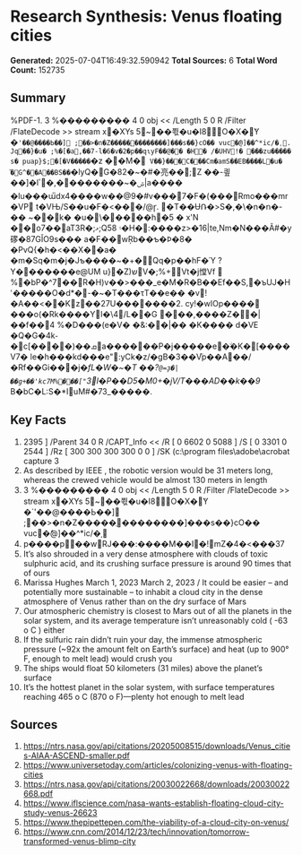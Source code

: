 # Research Synthesis: Venus floating cities

**Generated:** 2025-07-04T16:49:32.590942
**Total Sources:** 6
**Total Word Count:** 152735

## Summary

%PDF-1. 3 %��������� 4 0 obj << /Length 5 0 R /Filter /FlateDecode >> stream x�XYs 5~ׯ��쬓�u�I8O�X�̃Y �`'��@����Ь��] ;��>�n�Z�����ֻ��������]���s��}cO�� vuc�ެ@]��^*ic/�ˌ. Jq��}�u� ;%�[�a,��7-l�6�v�2�p��qɩyF��@�� �H� /�UHV!� ���zu����� s� puap}$;�[�V�����`�z ��M�` V��}���C�ᫎ��Cm�amS��EB����L�u� ֞�G^��A��BS��`�lyQ�G�82�~�#�亮��;Z ��-킢��]�lۺ�~��������,�ٴ|a���� �lu���ա̎dx4����w��@9�#v���7�F�(���Rmo���mr�VP t�VЊ/S��u�F�<���/@ɼ. �T��ɄՌ�>S�,�\�n�ո�-�� ~��k� �u�\�����h�5 � x'N ��o7��aT3R�;ޅ;Q5۽ 8�H�:����z>�16|te,Nm�N���Ã#�y䃎�87GǏO9s��� a�F��wŖb��ƅ�Ϸ�8� �PvQ{�h�<��X��a� �m�Sq�m�j�Jƅ����~�+�Qq�p��hF�Ύ ?Y�������e@UM u}�Z)שV�;%+Vt�j憆Vf  %�bP�^7��R�H)v��>���_e�M�R�B��Ef��S,�ъUJ�Hՙ�����O�d*�-�~�T���τT��e�� �v!�A��<��Kٌz��27U�������2. cy!�wIOp���� ���o(�Rk����YI�\4/L��G ���,����Z��|��f��4 %�D���(e�V� �&:��|�� �K���� d�VE �Q�G�4k֊�c[����)��ܩa������P�j�����e�ۨ�K�[����V7� le�h���kd���e":yCk�z/�gB�3��V֘p��A��/�Rf��Gi���j�*fL�W�~�T ��?`@=ҙ�|��g+��'kc7M%���["`3*I�P��D5�M0+�jV/T���AD�*�k��9* B�bC�L:S�*IuM#�73_�����.

## Key Facts

1. 2395 ] /Parent 34 0 R /CAPT_Info << /R [ 0 6602 0 5088 ] /S [ 0 3301 0 2544 ] /Rz [ 300 300 300 300 0 0 ] /SK (c:\\program files\\adobe\\acrobat capture 3
2. As described by IEEE , the robotic version would be 31 meters long, whereas the crewed vehicle would be almost 130 meters in length
3. 3 %��������� 4 0 obj << /Length 5 0 R /Filter /FlateDecode >> stream x�XYs 5~ׯ��쬓�u�I8O�X�̃Y �`'��@����Ь��] ;��>�n�Z�����ֻ��������]���s��}cO�� vuc�ެ@]��^*ic/�ˌ
4. p����p��wRJ���:����M��I�!mZ�4�<���37
5. It’s also shrouded in a very dense atmosphere with clouds of toxic sulphuric acid, and its crushing surface pressure is around 90 times that of ours
6. Marissa Hughes March 1, 2023 March 2, 2023 / It could be easier – and potentially more sustainable – to inhabit a cloud city in the dense atmosphere of Venus rather than on the dry surface of Mars
7. Our atmospheric chemistry is closest to Mars out of all the planets in the solar system, and its average temperature isn’t unreasonably cold ( -63 o C ) either
8. If the sulfuric rain didn’t ruin your day, the immense atmospheric pressure (~92x the amount felt on Earth’s surface) and heat (up to 900° F, enough to melt lead) would crush you
9. The ships would float 50 kilometers (31 miles) above the planet’s surface
10. It’s the hottest planet in the solar system, with surface temperatures reaching 465 o C (870 o F)—plenty hot enough to melt lead

## Sources

1. https://ntrs.nasa.gov/api/citations/20205008515/downloads/Venus_cities-AIAA-ASCEND-smaller.pdf
2. https://www.universetoday.com/articles/colonizing-venus-with-floating-cities
3. https://ntrs.nasa.gov/api/citations/20030022668/downloads/20030022668.pdf
4. https://www.iflscience.com/nasa-wants-establish-floating-cloud-city-study-venus-26623
5. https://www.thepipettepen.com/the-viability-of-a-cloud-city-on-venus/
6. https://www.cnn.com/2014/12/23/tech/innovation/tomorrow-transformed-venus-blimp-city
